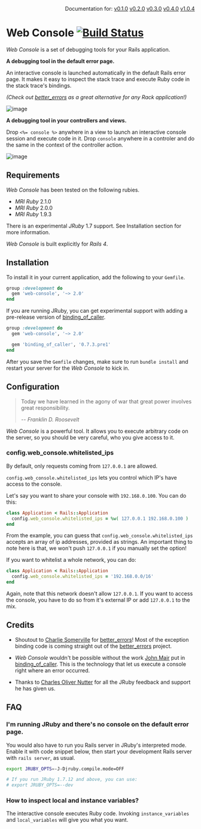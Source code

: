 <p align=right>
  Documentation for:
  <a href=https://github.com/rails/web-console/tree/v0.1.0>v0.1.0</a>
  <a href=https://github.com/rails/web-console/tree/v0.2.0>v0.2.0</a>
  <a href=https://github.com/rails/web-console/tree/v0.3.0>v0.3.0</a>
  <a href=https://github.com/rails/web-console/tree/v0.4.0>v0.4.0</a>
  <a href=https://github.com/rails/web-console/tree/v1.0.4>v1.0.4</a>
</p>

Web Console [![Build Status](https://travis-ci.org/rails/web-console.svg?branch=master)](https://travis-ci.org/rails/web-console)
===========

_Web Console_ is a set of debugging tools for your Rails application.

**A debugging tool in the default error page.**

An interactive console is launched automatically in the default Rails error
page. It makes it easy to inspect the stack trace and execute Ruby code in the stack
trace's bindings.

_(Check out [better_errors] as a great alternative for any Rack application!)_

![image](https://cloud.githubusercontent.com/assets/705116/3825943/a010af92-1d5a-11e4-84c2-4ed0ba367f4e.gif)

**A debugging tool in your controllers and views.**

Drop `<%= console %>` anywhere in a view to launch an interactive console
session and execute code in it. Drop `console` anywhere in a controler and do
the same in the context of the controller action.

![image](https://cloud.githubusercontent.com/assets/705116/3825939/7e284de0-1d5a-11e4-9896-81465a38da76.gif)

Requirements
------------

_Web Console_ has been tested on the following rubies.

* _MRI Ruby_ 2.1.0
* _MRI Ruby_ 2.0.0
* _MRI Ruby_ 1.9.3

There is an experimental _JRuby_ 1.7 support. See Installation section for more
information.

_Web Console_ is built explicitly for _Rails 4_.

Installation
------------

To install it in your current application, add the following to your `Gemfile`.

```ruby
group :development do
  gem 'web-console', '~> 2.0'
end
```

If you are running JRuby, you can get experimental support with adding a
pre-release version of [binding_of_caller].

```ruby
group :development do
  gem 'web-console', '~> 2.0'

  gem 'binding_of_caller', '0.7.3.pre1'
end
```

After you save the `Gemfile` changes, make sure to run `bundle install` and
restart your server for the _Web Console_ to kick in.

Configuration
-------------

> Today we have learned in the agony of war that great power involves great
> responsibility.
>
> -- <cite>Franklin D. Roosevelt</cite>

_Web Console_ is a powerful tool. It allows you to execute arbitrary code on
the server, so you should be very careful, who you give access to it.

### config.web_console.whitelisted_ips

By default, only requests coming from `127.0.0.1` are allowed.

`config.web_console.whitelisted_ips` lets you control which IP's have access to
the console.

Let's say you want to share your console with `192.168.0.100`. You can do this:

```ruby
class Application < Rails::Application
  config.web_console.whitelisted_ips = %w( 127.0.0.1 192.168.0.100 )
end
```

From the example, you can guess that `config.web_console.whitelisted_ips`
accepts an array of ip addresses, provided as strings. An important thing to
note here is that, we won't push `127.0.0.1` if you manually set the option!

If you want to whitelist a whole network, you can do:

```ruby
class Application < Rails::Application
  config.web_console.whitelisted_ips = '192.168.0.0/16'
end
```

Again, note that this network doesn't allow `127.0.0.1`. If you want to access
the console, you have to do so from it's external IP or add `127.0.0.1` to the
mix.

Credits
-------

* Shoutout to [Charlie Somerville] for [better_errors]! Most of the exception
  binding code is coming straight out of the [better_errors] project.

* _Web Console_ wouldn't be possible without the work [John Mair] put in
  [binding_of_caller]. This is the technology that let us execute a console
  right where an error occurred.

* Thanks to [Charles Oliver Nutter] for all the JRuby feedback and support he
  has given us.

FAQ
---

### I'm running JRuby and there's no console on the default error page.

You would also have to run you Rails server in JRuby's interpreted mode. Enable
it with code snippet below, then start your development Rails server with
`rails server`, as usual.

```bash
export JRUBY_OPTS=-J-Djruby.compile.mode=OFF

# If you run JRuby 1.7.12 and above, you can use:
# export JRUBY_OPTS=--dev
```

### How to inspect local and instance variables?

The interactive console executes Ruby code. Invoking `instance_variables` and
`local_variables` will give you what you want.

  [better_errors]: https://github.com/charliesome/better_errors
  [binding_of_caller]: https://github.com/banister/binding_of_caller
  [Charlie Somerville]: https://github.com/charliesome
  [John Mair]: https://github.com/banister
  [Charles Oliver Nutter]: https://github.com/headius
